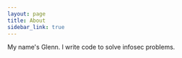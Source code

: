 ```yaml
---
layout: page
title: About
sidebar_link: true
---
```


My name's Glenn. I write code to solve infosec problems.